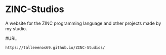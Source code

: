 # ZINC-Studios
A website for the ZINC programming language and other projects made by my studio.

#URL
```
https://talleeenos69.github.io/ZINC-Studios/
```
